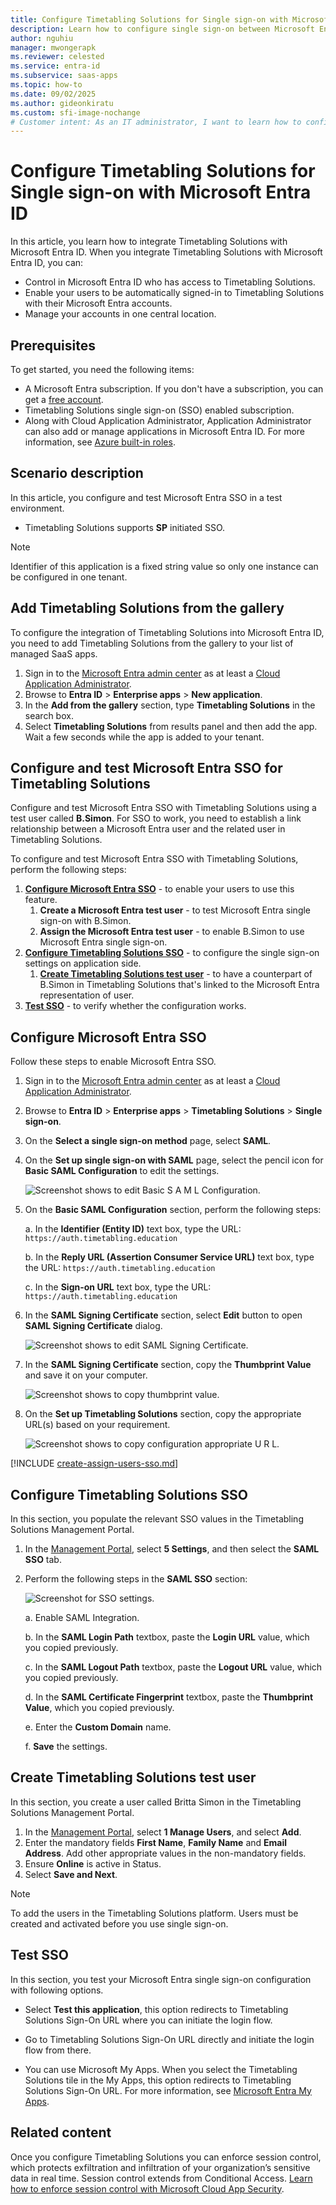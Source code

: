```yaml
---
title: Configure Timetabling Solutions for Single sign-on with Microsoft Entra ID
description: Learn how to configure single sign-on between Microsoft Entra ID and Timetabling Solutions.
author: nguhiu
manager: mwongerapk
ms.reviewer: celested
ms.service: entra-id
ms.subservice: saas-apps
ms.topic: how-to
ms.date: 09/02/2025
ms.author: gideonkiratu
ms.custom: sfi-image-nochange
# Customer intent: As an IT administrator, I want to learn how to configure single sign-on between Microsoft Entra ID and Timetabling Solutions so that I can control who has access to Timetabling Solutions, enable automatic sign-in with Microsoft Entra accounts, and manage my accounts in one central location.
---
```


# Configure Timetabling Solutions for Single sign-on with Microsoft Entra ID

In this article,  you learn how to integrate Timetabling Solutions with Microsoft Entra ID. When you integrate Timetabling Solutions with Microsoft Entra ID, you can:

* Control in Microsoft Entra ID who has access to Timetabling Solutions.
* Enable your users to be automatically signed-in to Timetabling Solutions with their Microsoft Entra accounts.
* Manage your accounts in one central location.

## Prerequisites

To get started, you need the following items:

* A Microsoft Entra subscription. If you don't have a subscription, you can get a [free account](https://azure.microsoft.com/pricing/purchase-options/azure-account?cid=msft_learn).
* Timetabling Solutions single sign-on (SSO) enabled subscription.
* Along with Cloud Application Administrator, Application Administrator can also add or manage applications in Microsoft Entra ID.
For more information, see [Azure built-in roles](~/identity/role-based-access-control/permissions-reference.md).

## Scenario description

In this article,  you configure and test Microsoft Entra SSO in a test environment.

* Timetabling Solutions supports **SP** initiated SSO.

> [!NOTE]
> Identifier of this application is a fixed string value so only one instance can be configured in one tenant.

## Add Timetabling Solutions from the gallery

To configure the integration of Timetabling Solutions into Microsoft Entra ID, you need to add Timetabling Solutions from the gallery to your list of managed SaaS apps.

1. Sign in to the [Microsoft Entra admin center](https://entra.microsoft.com) as at least a [Cloud Application Administrator](~/identity/role-based-access-control/permissions-reference.md#cloud-application-administrator).
1. Browse to **Entra ID** > **Enterprise apps** > **New application**.
1. In the **Add from the gallery** section, type **Timetabling Solutions** in the search box.
1. Select **Timetabling Solutions** from results panel and then add the app. Wait a few seconds while the app is added to your tenant.

<a name='configure-and-test-azure-ad-sso-for-timetabling-solutions'></a>

## Configure and test Microsoft Entra SSO for Timetabling Solutions

Configure and test Microsoft Entra SSO with Timetabling Solutions using a test user called **B.Simon**. For SSO to work, you need to establish a link relationship between a Microsoft Entra user and the related user in Timetabling Solutions.

To configure and test Microsoft Entra SSO with Timetabling Solutions, perform the following steps:

1. **[Configure Microsoft Entra SSO](#configure-azure-ad-sso)** - to enable your users to use this feature.
    1. **Create a Microsoft Entra test user** - to test Microsoft Entra single sign-on with B.Simon.
    1. **Assign the Microsoft Entra test user** - to enable B.Simon to use Microsoft Entra single sign-on.
1. **[Configure Timetabling Solutions SSO](#configure-timetabling-solutions-sso)** - to configure the single sign-on settings on application side.
    1. **[Create Timetabling Solutions test user](#create-timetabling-solutions-test-user)** - to have a counterpart of B.Simon in Timetabling Solutions that's linked to the Microsoft Entra representation of user.
1. **[Test SSO](#test-sso)** - to verify whether the configuration works.

<a name='configure-azure-ad-sso'></a>

## Configure Microsoft Entra SSO

Follow these steps to enable Microsoft Entra SSO.

1. Sign in to the [Microsoft Entra admin center](https://entra.microsoft.com) as at least a [Cloud Application Administrator](~/identity/role-based-access-control/permissions-reference.md#cloud-application-administrator).
1. Browse to **Entra ID** > **Enterprise apps** > **Timetabling Solutions** > **Single sign-on**.
1. On the **Select a single sign-on method** page, select **SAML**.
1. On the **Set up single sign-on with SAML** page, select the pencil icon for **Basic SAML Configuration** to edit the settings.

   ![Screenshot shows to edit Basic S A M L Configuration.](common/edit-urls.png "Basic Configuration")

1. On the **Basic SAML Configuration** section, perform the following steps:

    a. In the **Identifier (Entity ID)** text box, type the URL:
     `https://auth.timetabling.education`

    b. In the **Reply URL (Assertion Consumer Service URL)** text box, type the URL:
     `https://auth.timetabling.education`
     
    c. In the **Sign-on URL** text box, type the URL:
     `https://auth.timetabling.education`

1. In the **SAML Signing Certificate** section, select **Edit** button to open **SAML Signing Certificate** dialog.

	![Screenshot shows to edit SAML Signing Certificate.](common/edit-certificate.png "Certificate")

1. In the **SAML Signing Certificate** section, copy the **Thumbprint Value** and save it on your computer.

    ![Screenshot shows to copy thumbprint value.](common/copy-thumbprint.png "Thumbprint")

1. On the **Set up Timetabling Solutions** section, copy the appropriate URL(s) based on your requirement.

	![Screenshot shows to copy configuration appropriate U R L.](common/copy-configuration-urls.png "Metadata")

<a name='create-an-azure-ad-test-user'></a>

[!INCLUDE [create-assign-users-sso.md](~/identity/saas-apps/includes/create-assign-users-sso.md)]

## Configure Timetabling Solutions SSO

In this section, you populate the relevant SSO values in the Timetabling Solutions Management Portal.

1. In the [Management Portal](https://admin.timetabling.education/), select **5 Settings**, and then select the **SAML SSO** tab.
1. Perform the following steps in the **SAML SSO** section:
 
    ![Screenshot for SSO settings.](./media/timetabling-solutions-tutorial/timetabling-configuration.png)

    a. Enable SAML Integration.

    b. In the **SAML Login Path** textbox, paste the **Login URL** value, which you copied previously.

    c. In the **SAML Logout Path** textbox, paste the **Logout URL** value, which you copied previously.

    d. In the **SAML Certificate Fingerprint** textbox, paste the **Thumbprint Value**, which you copied previously.

    e. Enter the **Custom Domain** name.
    
    f. **Save** the settings. 

## Create Timetabling Solutions test user

In this section, you create a user called Britta Simon in the Timetabling Solutions Management Portal. 

1. In the [Management Portal](https://admin.timetabling.education/), select **1 Manage Users**, and select **Add**.
2. Enter the mandatory fields **First Name**, **Family Name** and **Email Address**. Add other appropriate values in the non-mandatory fields.
3. Ensure **Online** is active in Status.
4. Select **Save and Next**.


> [!NOTE]
> To add the users in the Timetabling Solutions platform. Users must be created and activated before you use single sign-on.

## Test SSO 

In this section, you test your Microsoft Entra single sign-on configuration with following options. 

* Select **Test this application**, this option redirects to Timetabling Solutions Sign-On URL where you can initiate the login flow. 

* Go to Timetabling Solutions Sign-On URL directly and initiate the login flow from there.

* You can use Microsoft My Apps. When you select the Timetabling Solutions tile in the My Apps, this option redirects to Timetabling Solutions Sign-On URL. For more information, see [Microsoft Entra My Apps](/azure/active-directory/manage-apps/end-user-experiences#azure-ad-my-apps).

## Related content

Once you configure Timetabling Solutions you can enforce session control, which protects exfiltration and infiltration of your organization’s sensitive data in real time. Session control extends from Conditional Access. [Learn how to enforce session control with Microsoft Cloud App Security](/cloud-app-security/proxy-deployment-aad).
